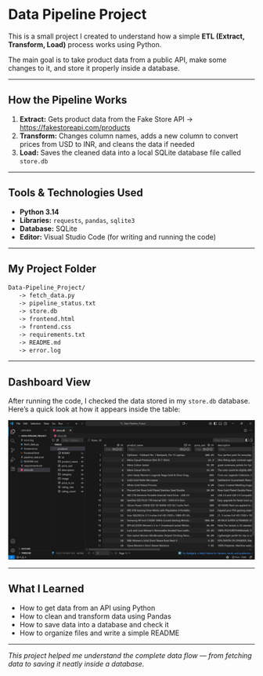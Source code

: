 #  Data Pipeline Project

This is a small project I created to understand how a simple **ETL (Extract, Transform, Load)** process works using Python.  

The main goal is to take product data from a public API, make some changes to it, and store it properly inside a database.

---

##  How the Pipeline Works
1. **Extract:** Gets product data from the Fake Store API → https://fakestoreapi.com/products  
2. **Transform:** Changes column names, adds a new column to convert prices from USD to INR, and cleans the data if needed  
3. **Load:** Saves the cleaned data into a local SQLite database file called `store.db`

---

##  Tools & Technologies Used
- **Python 3.14**  
- **Libraries:** `requests`, `pandas`, `sqlite3`  
- **Database:** SQLite  
- **Editor:** Visual Studio Code (for writing and running the code)

---

##  My Project Folder
```
Data-Pipeline_Project/
   -> fetch_data.py
   -> pipeline_status.txt
   -> store.db
   -> frontend.html
   -> frontend.css
   -> requirements.txt
   -> README.md
   -> error.log
```
---
## Dashboard View
After running the code, I checked the data stored in my `store.db` database.  
Here’s a quick look at how it appears inside the table:

![Dashboard Screenshot](dashboard_screenshot.png)

---

##  What I Learned
- How to get data from an API using Python  
- How to clean and transform data using Pandas  
- How to save data into a database and check it  
- How to organize files and write a simple README  

---

 *This project helped me understand the complete data flow — from fetching data to saving it neatly inside a database.*




